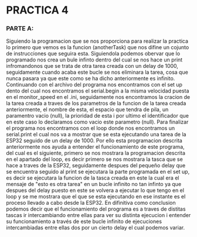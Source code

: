 # PRACTICA 4
### PARTE A:
Siguiendo la programacion que se nos proporciona para realizar la practica lo primero que vemos es la funcion (anotherTask) que nos difine un cojunto de instrucciones que seguira esta. Siguiendola podemos obervar que lo programado nos crea un bule infinto dentro del cual se nos hace un print infromandonos que se trata de otra tarea creada con un delay de 1000, seguidamente cuando acaba este bucle se nos eliminara la tarea, cosa que nunca pasara ya que este como se ha dicho anteriormente es infinito.
Continuando con el archivo del programa nos encontramos con el set up dento del cual nos encontramos el serial.begin a la misma velocidad puesta en el monitor_speed en el .ini, seguidamente nos encontramos la cracion de la tarea creada a traves de los parametros de la funcion de la tarea creada anteriormente, el nombre de esta, el espacio que tendra de pila, un paramentro vacio (null), la prioridad de esta i por ultimo el identificador que en este caso lo declaramos como vacio este parametro (null).
Para finalizar el programa nos encontramos con el loop donde nos encontramos un serial.print el cual nos va a mostrar que se esta ejecutando una tarea de la ESP32 seguido de un delay de 1000. 
Por ello esta programacion descrita anteriormente nos ayuda a entender el funcionamiento de este programa, del cual es el siguiente, primero se nos mostrara la programacion descrita en el apartado del loop, es decir primero se nos mostrara la tasca que se hace a traves de la ESP32, seguidamente despues del pequeño delay que se encuentra seguido al print se ejecutara la parte programada en el set up, es decir se ejecutara la funcion de la tasca creada en este la cual era el mensaje de "esto es otra tarea" en un bucle infinito no tan infinto ya que despues del delay puesto en este se volvera a ejecutar lo que tengo en el loop y se me mostrara que el que se esta ejecutando en ese instante es el proceso llevado a cabo desde la ESP32.
En difinitiva como conclusion podemos decir que el funcionamiento del programa es a traves de distitas tascas ir intercambiando entre ellas para ver su distinta ejecucion i entender su funcionamiento a través de este bucle infinito de ejecuciones intercambiadas entre ellas dos por un cierto delay el cual podemos variar. 

